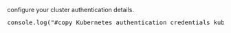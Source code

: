 configure your cluster authentication details.

<pre class="file" data-filename="config" data-target="prepend">console.log("#copy Kubernetes authentication credentials kubeconfig file having the cluster token details here")
</pre>
